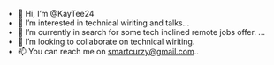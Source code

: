 - 👋 Hi, I’m @KayTee24
- 👀 I’m interested in technical wiriting and talks...
- 🌱 I’m currently in search for some tech inclined remote jobs offer. ...
- 💞️ I’m looking to collaborate on technical wiriting.
- 📫 You can reach me on smartcurzy@gmail.com..

<!---
KayTee24/KayTee24 is a ✨ special ✨ repository because its `README.md` (this file) appears on your GitHub profile.
You can click the Preview link to take a look at your changes.
--->
